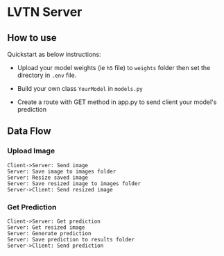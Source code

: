 # LVTN Server
## How to use
Quickstart as below instructions:
- Upload your model weights (ie `h5` file) to `weights` folder then set the directory in `.env` file. 

- Build your own class `YourModel` in `models.py`

- Create a route with GET method in app.py to send client your model's prediction
## Data Flow
### Upload Image
```sequence
Client->Server: Send image 
Server: Save image to images folder
Server: Resize saved image
Server: Save resized image to images folder
Server->Client: Send resized image
```
### Get Prediction
```sequence
Client->Server: Get prediction 
Server: Get resized image
Server: Generate prediction
Server: Save prediction to results folder
Server->Client: Send prediction
```